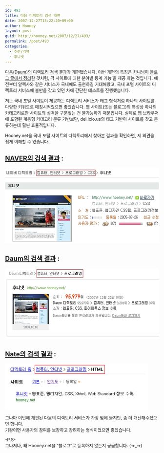 ```yaml
---
id: 493
title: 다음 디렉토리 검색 개편
date: 2007-12-27T15:22:20+09:00
author: Hooney
layout: post
guid: http://hooney.net/2007/12/27/493/
permalink: /post/493
categories:
  - 추천/리뷰
  - 후니넷
---
```

[다음(Daum)의 디렉토리 검색 결과](http://directory.search.daum.net/)가 개편됐습니다. 이번 개편의 특징은 [차니님이 블로그 글에서 정리](http://channy.tistory.com/216)한 것처럼, 각 사이트에 대한 분야별 통계 기능&#8217;을 제공 하는 것입니다. 예전부터 알렉사와 같은 서비스가 국내에도 출현하길 기대해왔고, 국내 포털 사이트의 디렉토리 서비스에 불만을 갖고 있던 차에 간단한 테스트를 진행했습니다.

저는 국내 포털 사이트이 제공하는 디렉토리 서비스가 태그 형식처럼 하나의 사이트를 다양한 키워드로 매칭시켜줬으면 좋겠습니다. 웹 사이트(또는 블로그)의 특성상 하나의 카테고리로만 사이트의 성격을 구분짖는 건 불가능하기 때문입니다. 실제로 웹 브라우저에 포함된 계층형 카테고리 분류 기반보단, del.icio.us의 태그 기반이 사이트를 찾고 분류하는데 훨씬 효율적입니다.

Hooney.net을 국내 포털 사이트의 디렉토리에서 찾아본 결과를 확인하면, 제 의견을 쉽게 이해할 수 있습니다. 

## [NAVER의 검색 결과](http://dir.naver.com/siteview/siteview.php?sid=52551815) :

<img src="/wp-content/uploads/2007/12/dir-naver2.jpg" width="522" height="248" alt="네이버에선 컴퓨터, 인터넷  - 프로그래밍  - CSS  - 후니넷에 포함된 Hooney.net" /> 

## [Daum의 검색 결과](http://directory.search.daum.net/site_detail.daum?siteseq=695444) :

<img src="/wp-content/uploads/2007/12/dir-daum.jpg" width="554" height="233" alt="다음에선컴퓨터, 인터넷  - 프로그래밍에 포함된 Hooney.net" /> 

## [Nate의 검색 결과](http://nate.dir.empas.com/Computer_Internet/Programming/HTML/&e=1&sr=reg) :

<img src="/wp-content/uploads/2007/12/dir-nate.jpg" width="470" height="150" alt="네이트에선 컴퓨터, 인터넷 - 프로그래밍 - HTML에 포함된 hooney.net" /> 

그나마 이번에 개편된 다음의 디렉토리 서비스가 가장 맘에 들지만, 좀 더 개선해주셨으면 합니다.  
기왕이면 사용자의 참여를 보장하고 장려하는 형식이었으면 좋겠습니다.

-P.S-  
그나저나, 왜 Hooney.net을 &#8220;블로그&#8221;로 등록하지 않는지 궁금합니다. (ㅠ_ㅠ)
